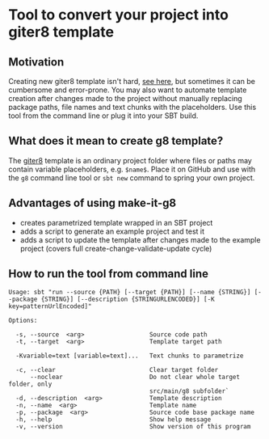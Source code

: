 Tool to convert your project into giter8 template
===

## Motivation
Creating new giter8 template isn't hard, [see here](http://www.foundweekends.org/giter8/template.html), but sometimes it can be cumbersome and error-prone. 
You may also want to automate template creation after changes made to the project without manually replacing package paths, file names and text chunks with the placeholders. 
Use this tool from the command line or plug it into your SBT build.

## What does it mean to create g8 template?
The [giter8](http://www.foundweekends.org/giter8) template is an ordinary project folder where files or paths may contain variable placeholders, e.g. `$name$`. 
Place it on GitHub and use with the `g8` command line tool or `sbt new` command to spring your own project.

## Advantages of using make-it-g8

* creates parametrized template wrapped in an SBT project
* adds a script to generate an example project and test it
* adds a script to update the template after changes made to the example project (covers full create-change-validate-update cycle)

## How to run the tool from command line

    Usage: sbt "run --source {PATH} [--target {PATH}] [--name {STRING}] [--package {STRING}] [--description {STRINGURLENCODED}] [-K key=patternUrlEncoded]"
    
    Options:
    
      -s, --source  <arg>                  Source code path
      -t, --target  <arg>                  Template target path
      
      -Kvariable=text [variable=text]...   Text chunks to parametrize
    
      -c, --clear                          Clear target folder
          --noclear                        Do not clear whole target folder, only
                                           src/main/g8 subfolder`
      -d, --description  <arg>             Template description
      -n, --name  <arg>                    Template name
      -p, --package  <arg>                 Source code base package name
      -h, --help                           Show help message
      -v, --version                        Show version of this program
    

